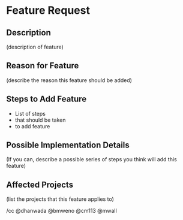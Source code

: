 # Feature Request

## Description
(description of feature)

## Reason for Feature
(describe the reason this feature should be added)

## Steps to Add Feature

- List of steps 
- that should be taken
- to add feature

## Possible Implementation Details
(If you can, describe a possible series of steps you think will add this feature)

## Affected Projects
(list the projects that this feature applies to)

/cc @dhanwada @bmweno @cm113 @mwall

